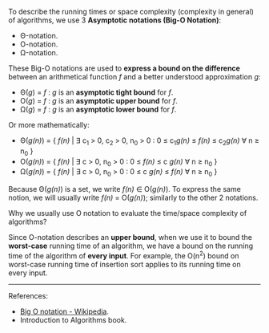 To describe the running times or space complexity (complexity in general) of algorithms, we use 3 **Asymptotic notations (Big-O Notation)**:

  - Θ-notation.
  - O-notation.
  - Ω-notation.
  
These Big-O notations are used to **express a bound on the difference** between an arithmetical function _f_ and a better understood approximation _g_:

 - Θ(_g_) = _f_ : _g_ is an **asymptotic tight bound** for _f_.
 - O(_g_) = _f_ : _g_ is an **asymptotic upper bound** for _f_.
 - Ω(_g_) = _f_ : _g_ is an **asymptotic lower bound** for _f_.

Or more mathematically:
  
 - Θ(_g(n)_) = { _f(n)_ | ∃ c<sub>1</sub> > 0, c<sub>2</sub> > 0, n<sub>0</sub> > 0 : 0 ≤ c<sub>1</sub>_g(n)_ ≤ _f(n)_ ≤ c<sub>2</sub>_g(n)_ ∀ n ≥ n<sub>0</sub> }
 - O(_g(n)_) = { _f(n)_ | ∃ c > 0, n<sub>0</sub> > 0 : 0 ≤ _f(n)_ ≤ c _g(n)_ ∀ n ≥ n<sub>0</sub> }
 - Ω(_g(n)_) = { _f(n)_ | ∃ c > 0, n<sub>0</sub> > 0 : 0 ≤ c _g(n)_ ≤ _f(n)_ ∀ n ≥ n<sub>0</sub> }
 
Because Θ(_g(n)_) is a set, we write _f(n)_ ∈ O(_g(n)_). To express the same notion, we will usually write _f(n)_ = O(_g(n)_); similarly to the other 2 notations.

Why we usually use O notation to evaluate the time/space complexity of algorithms?

Since O-notation describes an **upper bound**, when we use it to bound the **worst-case** running time of an algorithm, we have a bound on the running time of the algorithm of **every input**. For example, the O(n<sup>2</sup>) bound on worst-case running time of insertion sort applies to its running time on every input.

---

References:
  - [Big O notation - Wikipedia](https://en.wikipedia.org/wiki/Big_O_notation).
  - Introduction to Algorithms book.
